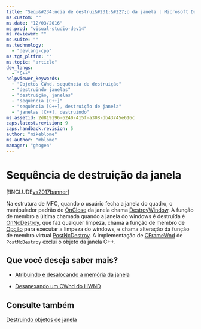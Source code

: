 ```yaml
---
title: "Sequ&#234;ncia de destrui&#231;&#227;o da janela | Microsoft Docs"
ms.custom: ""
ms.date: "12/03/2016"
ms.prod: "visual-studio-dev14"
ms.reviewer: ""
ms.suite: ""
ms.technology: 
  - "devlang-cpp"
ms.tgt_pltfrm: ""
ms.topic: "article"
dev_langs: 
  - "C++"
helpviewer_keywords: 
  - "Objetos CWnd, sequência de destruição"
  - "destruindo janelas"
  - "destruição, janelas"
  - "sequência [C++]"
  - "sequência [C++], destruição de janela"
  - "janelas [C++], destruindo"
ms.assetid: 2d819196-6240-415f-a308-db43745e616c
caps.latest.revision: 9
caps.handback.revision: 5
author: "mikeblome"
ms.author: "mblome"
manager: "ghogen"
---
```

# Sequ&#234;ncia de destrui&#231;&#227;o da janela
[!INCLUDE[vs2017banner](../assembler/inline/includes/vs2017banner.md)]

Na estrutura de MFC, quando o usuário fecha a janela do quadro, o manipulador padrão de [OnClose](../Topic/CWnd::OnClose.md) da janela chama [DestroyWindow](../Topic/CWnd::DestroyWindow.md).  A função de membro a última chamada quando a janela do windows é destruída é [OnNcDestroy](../Topic/CWnd::OnNcDestroy.md), que faz qualquer limpeza, chama a função de membro de [Opção](../Topic/CWnd::Default.md) para executar a limpeza do windows, e chama alteração da função de membro virtual [PostNcDestroy](../Topic/CWnd::PostNcDestroy.md).  A implementação de [CFrameWnd](../mfc/reference/cframewnd-class.md) de `PostNcDestroy` exclui o objeto da janela C\+\+.  
  
## Que você deseja saber mais?  
  
-   [Atribuindo e desalocando a memória da janela](../mfc/allocating-and-deallocating-window-memory.md)  
  
-   [Desanexando um CWnd do HWND](../Topic/Detaching%20a%20CWnd%20from%20Its%20HWND.md)  
  
## Consulte também  
 [Destruindo objetos de janela](../mfc/destroying-window-objects.md)
